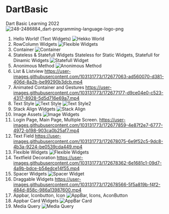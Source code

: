 # DartBasic
Dart Basic Learning 2022
![248-2486884_dart-programming-language-logo-png](https://user-images.githubusercontent.com/103131773/163323735-b4965581-0068-455b-a12e-ee9f5199be3b.png)
1. Hello World! (Text Widgets)
![Hekko World](https://user-images.githubusercontent.com/103131773/172676026-4d871c66-2f48-41ea-bb36-fd77fb6a4791.png)
2. RowColumn Widgets
![Flexible Widgets](https://user-images.githubusercontent.com/103131773/172676373-121d51c1-65df-48a0-8fd1-b52611b0286d.png)
3. Container
![Container](https://user-images.githubusercontent.com/103131773/172676550-0e7493bb-d3f1-4d57-8db6-8bc2b5f50b17.png)
4. Stateless & Statefull Widgets
  Stateless for Static Widgets, Statefull for Dinamic Widgets
  ![Statefull Widget](https://user-images.githubusercontent.com/103131773/172677657-4aa35270-a580-4ad2-85cb-90352ce81220.png)
5. Anonimous Method
![Anonimous Method](https://user-images.githubusercontent.com/103131773/172676963-2309cc8a-36c3-4622-97ae-876b63d9a6fa.png)
6. List & Listview
https://user-images.githubusercontent.com/103131773/172677063-ad560070-d381-406d-8a2b-be99290b3dcb.mp4
7. Animated Container and Gestures
https://user-images.githubusercontent.com/103131773/172677177-d9ce04e0-c523-4317-8928-5d5d716e69a7.mp4
8. Text Style
![Text Style](https://user-images.githubusercontent.com/103131773/172677258-82a88414-0840-4ec5-902f-9aaa5beef4ea.png)
![Text Style2](https://user-images.githubusercontent.com/103131773/172677272-5fe585bd-1bd8-450a-b652-6f9e06893e8a.png)
9. Stack Align Widgets
![Stack   Align](https://user-images.githubusercontent.com/103131773/172676799-302779fe-774b-4d77-b3c9-29aeabe9c0b1.png)
10. Image Assets
![Image Widgets](https://user-images.githubusercontent.com/103131773/172677501-f40c878d-4b27-4e62-80fd-da7b054a1981.png)
11. Login Page, Main Page, Multiple Screen.
https://user-images.githubusercontent.com/103131773/172677859-4e87f2e7-6777-4972-b198-903ca0b25af7.mp4
12. Text Field
https://user-images.githubusercontent.com/103131773/172678075-6e9f52c5-9dc8-4b3a-9224-be0539cda449.mp4
13. Flexible Widgets
![Flexible Widgets](https://user-images.githubusercontent.com/103131773/172678210-d63578a9-68c7-49f9-9ec6-973ba9678205.png)
14. Textfield Decoration
https://user-images.githubusercontent.com/103131773/172678362-6e1681c1-09d7-4a9b-bdce-b54edce14f55.mp4
15. Spacer Widgets
![Spacer Widget](https://user-images.githubusercontent.com/103131773/172678472-869c35ac-2911-40ed-9497-21e9e12130fd.png)
16. Draggable Widgets
https://user-images.githubusercontent.com/103131773/172678566-5f5a819b-f4f2-484d-858c-986a13987600.mp4
17. Appbar, Iconbutton, Icon
![AppBar, Icons, AconButton](https://user-images.githubusercontent.com/103131773/172678656-c9a68f99-0859-4a28-bfc1-3df76e968436.png)
18. Appbar Card Widgets
![AppBar Card](https://user-images.githubusercontent.com/103131773/172678771-f1b8ea99-87af-442d-9462-04882fedfa23.png)
19. Media Query
![Media Query](https://user-images.githubusercontent.com/103131773/172678861-36a32a66-1876-46e8-b698-47391ee51261.png)














